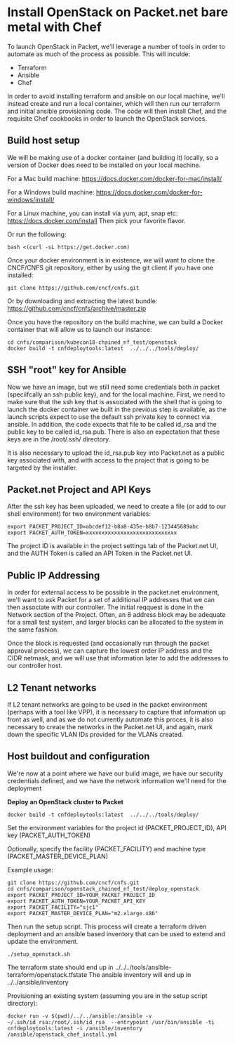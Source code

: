 # Install OpenStack on Packet.net bare metal with Chef

To launch OpenStack in Packet, we'll leverage a number of tools in order to automate as much of the process as possible. This will inculde:

* Terraform
* Ansible
* Chef

In order to avoid installing terraform and ansible on our local machine, we'll instead create and run a local container, which will then run our terraform and initial ansible provisioning code.   The code will then install Chef, and the requisite Chef cookbooks in order to launch the OpenStack services.

## Build host setup

We will be making use of a docker container (and building it) locally, so a version of Docker does need to be installed on your local machine.

For a Mac build machine:
https://docs.docker.com/docker-for-mac/install/

For a Windows build machine:
https://docs.docker.com/docker-for-windows/install/

For a Linux machine, you can install via yum, apt, snap etc:
https://docs.docker.com/install
Then pick your favorite flavor.

Or run the following:

```
bash <(curl -sL https://get.docker.com)
```

Once your docker environment is in existence, we will want to clone the CNCF/CNFS git repository, either by using the git client if you have one installed:

```
git clone https://github.com/cncf/cnfs.git
```

Or by downloading and extracting the latest bundle:
https://github.com/cncf/cnfs/archive/master.zip

Once you have the repository on the build machine, we can build a Docker container that will allow us to launch our instance:

```
cd cnfs/comparison/kubecon18-chained_nf_test/openstack
docker build -t cnfdeploytools:latest  ../../../tools/deploy/
```

## SSH "root" key for Ansible
Now we have an image, but we still need some credentials both _in_ packet (speciifcally an ssh public key), and for the local machine.  First, we need to make sure that the ssh key that is associated with the shell that is going to launch the docker container we built in the previous step is available, as the launch scripts expect to use the default ssh private key to connect via ansible.  In addition, the code expects that file to be called id_rsa and the public key to be called id_rsa.pub.  There is also an expectation that these keys are in the /root/.ssh/ directory.

It is also necessary to upload the id_rsa.pub key into Packet.net as a public key associated with, and with access to the project that is going to be targeted by the installer.

## Packet.net Project and API Keys

After the ssh key has been uploaded, we need to create a file (or add to our shell environment) for two environment variables:

```
export PACKET_PROJECT_ID=abcdef12-b8a8-435e-b8b7-123445689abc
export PACKET_AUTH_TOKEN=xxxxxxxxxxxxxxxxxxxxxxxxxxxxx
```
The project ID is available in the project settings tab of the Packet.net UI, and the AUTH Token is called an API Token in the Packet.net UI.

## Public IP Addressing

In order for external access to be possible in the packet.net environment, we'll want to ask Packet for a set of additional IP addresses that we can then associate with our controller.  The initial reqquest is done in the Network section of the Project.  Often, an 8 address block may be adequate for a small test system, and larger blocks can be allocated to the system in the same fashion.

Once the block is requested (and occasionally run through the packet approval process), we can capture the lowest order IP address and the CIDR netmask, and we will use that information later to add the addresses to our controller host.

## L2 Tenant networks

If L2 tenant networks are going to be used in the packet environment (perhaps with a tool like VPP), it is necessary to capture that information up front as well, and as we do not currently automate this proces, it is also necessary to create the networks in the Packet.net UI, and again, mark down the specific VLAN IDs provided for the VLANs created.

## Host buildout and configuration

We're now at a point where we have our build image, we have our security credentials defined, and we have the network information we'll need for the deployment

**Deploy an OpenStack cluster to Packet**

```
docker build -t cnfdeploytools:latest  ../../../tools/deploy/
```

Set the environment variables for the project id (PACKET_PROJECT_ID), API key (PACKET_AUTH_TOKEN)

Optionally, specify the facility (PACKET_FACILITY) and machine type (PACKET_MASTER_DEVICE_PLAN)

Example usage:

```
git clone https://github.com/cncf/cnfs.git
cd cnfs/comparison/openstack_chained_nf_test/deploy_openstack
export PACKET_PROJECT_ID=YOUR_PACKET_PROJECT_ID 
export PACKET_AUTH_TOKEN=YOUR_PACKET_API_KEY
export PACKET_FACILITY="sjc1"
export PACKET_MASTER_DEVICE_PLAN="m2.xlarge.x86"
```

Then run the setup script.  This process will create a terraform driven deployment and an ansible based inventory that can be used to extend and update the environment.
```
./setup_openstack.sh
```

The terraform state should end up in ../../../tools/ansible-terraform/openstack.tfstate
The ansible inventory will end up in ../../ansible/inventory


Provisioning an existing system (assuming you are in the setup script directory):
```
docker run -v $(pwd)/../../ansible:/ansible -v ~/.ssh/id_rsa:/root/.ssh/id_rsa  --entrypoint /usr/bin/ansible -ti cnfdeploytools:latest -i /ansible/inventory /ansible/openstack_chef_install.yml
```

